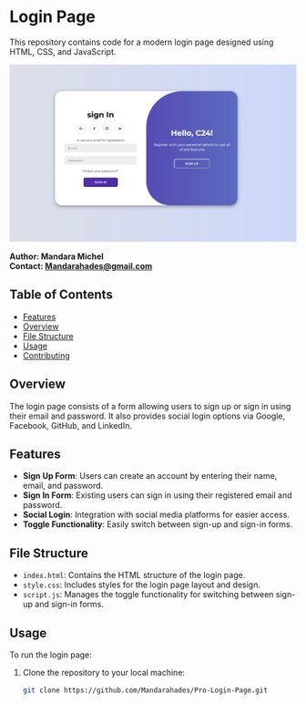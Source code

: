 # Login Page

This repository contains code for a modern login page designed using HTML, CSS, and JavaScript.

![Login Page](screem.png)

**Author: Mandara Michel**  
**Contact: Mandarahades@gmail.com**

## Table of Contents

- [Features](#features)
- [Overview](#overview)
- [File Structure](#file-structure)
- [Usage](#usage)
- [Contributing](#contributing)

## Overview

The login page consists of a form allowing users to sign up or sign in using their email and password. It also provides social login options via Google, Facebook, GitHub, and LinkedIn.

## Features

- **Sign Up Form**: Users can create an account by entering their name, email, and password.
- **Sign In Form**: Existing users can sign in using their registered email and password.
- **Social Login**: Integration with social media platforms for easier access.
- **Toggle Functionality**: Easily switch between sign-up and sign-in forms.

## File Structure

- `index.html`: Contains the HTML structure of the login page.
- `style.css`: Includes styles for the login page layout and design.
- `script.js`: Manages the toggle functionality for switching between sign-up and sign-in forms.

## Usage

To run the login page:

1. Clone the repository to your local machine:

   ```bash
   git clone https://github.com/Mandarahades/Pro-Login-Page.git
